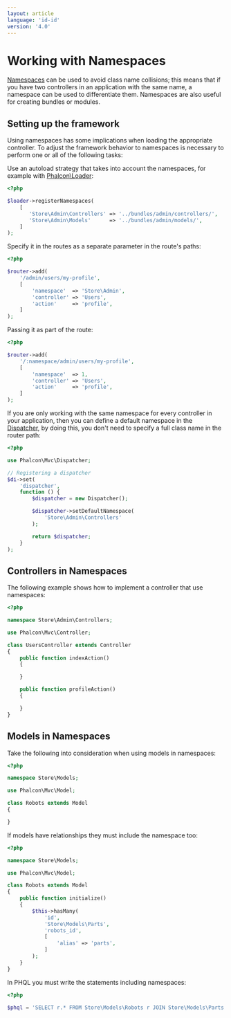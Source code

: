 ```yaml
---
layout: article
language: 'id-id'
version: '4.0'
---
```


<a name='overview'></a>

# Working with Namespaces

[Namespaces](https://php.net/manual/en/language.namespaces.php) can be used to avoid class name collisions; this means that if you have two controllers in an application with the same name, a namespace can be used to differentiate them. Namespaces are also useful for creating bundles or modules.

<a name='setting-up'></a>

## Setting up the framework

Using namespaces has some implications when loading the appropriate controller. To adjust the framework behavior to namespaces is necessary to perform one or all of the following tasks:

Use an autoload strategy that takes into account the namespaces, for example with [Phalcon\Loader](api/Phalcon_Loader):

```php
<?php

$loader->registerNamespaces(
    [
       'Store\Admin\Controllers' => '../bundles/admin/controllers/',
       'Store\Admin\Models'      => '../bundles/admin/models/',
    ]
);
```

Specify it in the routes as a separate parameter in the route's paths:

```php
<?php

$router->add(
    '/admin/users/my-profile',
    [
        'namespace'  => 'Store\Admin',
        'controller' => 'Users',
        'action'     => 'profile',
    ]
);
```

Passing it as part of the route:

```php
<?php

$router->add(
    '/:namespace/admin/users/my-profile',
    [
        'namespace'  => 1,
        'controller' => 'Users',
        'action'     => 'profile',
    ]
);
```

If you are only working with the same namespace for every controller in your application, then you can define a default namespace in the [Dispatcher](/4.0/en/dispatcher), by doing this, you don't need to specify a full class name in the router path:

```php
<?php

use Phalcon\Mvc\Dispatcher;

// Registering a dispatcher
$di->set(
    'dispatcher',
    function () {
        $dispatcher = new Dispatcher();

        $dispatcher->setDefaultNamespace(
            'Store\Admin\Controllers'
        );

        return $dispatcher;
    }
);
```

<a name='controllers'></a>

## Controllers in Namespaces

The following example shows how to implement a controller that use namespaces:

```php
<?php

namespace Store\Admin\Controllers;

use Phalcon\Mvc\Controller;

class UsersController extends Controller
{
    public function indexAction()
    {

    }

    public function profileAction()
    {

    }
}
```

<a name='models'></a>

## Models in Namespaces

Take the following into consideration when using models in namespaces:

```php
<?php

namespace Store\Models;

use Phalcon\Mvc\Model;

class Robots extends Model
{

}
```

If models have relationships they must include the namespace too:

```php
<?php

namespace Store\Models;

use Phalcon\Mvc\Model;

class Robots extends Model
{
    public function initialize()
    {
        $this->hasMany(
            'id',
            'Store\Models\Parts',
            'robots_id',
            [
                'alias' => 'parts',
            ]
        );
    }
}
```

In PHQL you must write the statements including namespaces:

```php
<?php

$phql = 'SELECT r.* FROM Store\Models\Robots r JOIN Store\Models\Parts p';
```